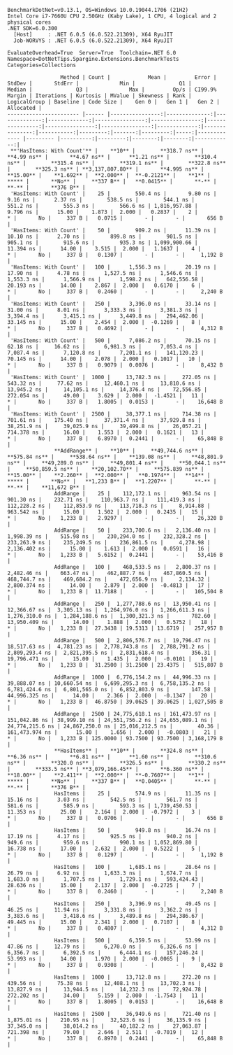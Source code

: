 
    BenchmarkDotNet=v0.13.1, OS=Windows 10.0.19044.1706 (21H2)
    Intel Core i7-7660U CPU 2.50GHz (Kaby Lake), 1 CPU, 4 logical and 2 physical cores
    .NET SDK=6.0.300
      [Host]     : .NET 6.0.5 (6.0.522.21309), X64 RyuJIT
      Job-WORVYS : .NET 6.0.5 (6.0.522.21309), X64 RyuJIT

    EvaluateOverhead=True  Server=True  Toolchain=.NET 6.0  
    Namespace=DotNetTips.Spargine.Extensions.BenchmarkTests  Categories=Collections  

                     Method | Count |            Mean |         Error |        StdDev |       StdErr |             Min |              Q1 |          Median |              Q3 |             Max |         Op/s | CI99.9% Margin | Iterations | Kurtosis | MValue | Skewness | Rank | LogicalGroup | Baseline | Code Size |    Gen 0 |   Gen 1 |   Gen 2 |   Allocated |
    ----------------------- |------ |----------------:|--------------:|--------------:|-------------:|----------------:|----------------:|----------------:|----------------:|----------------:|-------------:|---------------:|-----------:|---------:|-------:|---------:|-----:|------------- |--------- |----------:|---------:|--------:|--------:|------------:|
     **'HasItems: With Count'** |    **10** |        **318.7 ns** |       **4.99 ns** |       **4.67 ns** |      **1.21 ns** |        **310.4 ns** |        **315.4 ns** |        **319.1 ns** |        **322.8 ns** |        **325.3 ns** | **3,137,807.80** |       **4.995 ns** |      **15.00** |    **1.692** |  **2.000** |  **-0.2121** |    **1** |            ***** |       **No** |     **337 B** |   **0.0415** |       **-** |       **-** |       **376 B** |
     'HasItems: With Count' |    25 |        550.4 ns |       9.80 ns |       9.16 ns |      2.37 ns |        538.5 ns |        544.1 ns |        551.2 ns |        555.3 ns |        566.6 ns | 1,816,957.88 |       9.796 ns |      15.00 |    1.873 |  2.000 |   0.2837 |    2 |            * |       No |     337 B |   0.0715 |       - |       - |       656 B |
     'HasItems: With Count' |    50 |        909.2 ns |      11.39 ns |      10.10 ns |      2.70 ns |        899.8 ns |        901.5 ns |        905.1 ns |        915.6 ns |        935.3 ns | 1,099,900.66 |      11.394 ns |      14.00 |    3.515 |  2.000 |   1.1637 |    4 |            * |       No |     337 B |   0.1307 |       - |       - |     1,192 B |
     'HasItems: With Count' |   100 |      1,556.3 ns |      20.19 ns |      17.90 ns |      4.78 ns |      1,527.5 ns |      1,546.6 ns |      1,553.3 ns |      1,566.9 ns |      1,598.2 ns |   642,556.58 |      20.193 ns |      14.00 |    2.867 |  2.000 |   0.6170 |    6 |            * |       No |     337 B |   0.2460 |       - |       - |     2,240 B |
     'HasItems: With Count' |   250 |      3,396.0 ns |      33.14 ns |      31.00 ns |      8.01 ns |      3,333.3 ns |      3,381.3 ns |      3,394.4 ns |      3,415.1 ns |      3,449.8 ns |   294,462.06 |      33.145 ns |      15.00 |    2.454 |  2.000 |  -0.1269 |    8 |            * |       No |     337 B |   0.4692 |       - |       - |     4,312 B |
     'HasItems: With Count' |   500 |      7,086.2 ns |      70.15 ns |      62.18 ns |     16.62 ns |      6,981.3 ns |      7,053.4 ns |      7,087.4 ns |      7,120.8 ns |      7,201.1 ns |   141,120.23 |      70.145 ns |      14.00 |    2.078 |  2.000 |   0.1017 |   10 |            * |       No |     337 B |   0.9079 |  0.0076 |       - |     8,432 B |
     'HasItems: With Count' |  1000 |     13,782.3 ns |     272.05 ns |     543.32 ns |     77.62 ns |     12,460.1 ns |     13,810.6 ns |     13,945.2 ns |     14,105.1 ns |     14,376.4 ns |    72,556.85 |     272.054 ns |      49.00 |    3.629 |  2.000 |  -1.4521 |   11 |            * |       No |     337 B |   1.8005 |  0.0153 |       - |    16,648 B |
     'HasItems: With Count' |  2500 |     38,377.1 ns |     714.38 ns |     701.61 ns |    175.40 ns |     37,371.4 ns |     37,929.8 ns |     38,251.9 ns |     39,025.9 ns |     39,499.8 ns |    26,057.21 |     714.378 ns |      16.00 |    1.553 |  2.000 |   0.1621 |   13 |            * |       No |     337 B |   6.8970 |  0.2441 |       - |    65,848 B |
                   **AddRange** |    **10** |     **49,744.6 ns** |     **575.84 ns** |     **538.64 ns** |    **139.08 ns** |     **48,801.9 ns** |     **49,289.0 ns** |     **49,801.4 ns** |     **50,044.1 ns** |     **50,859.5 ns** |    **20,102.70** |     **575.839 ns** |      **15.00** |    **2.260** |  **2.000** |   **0.1974** |   **14** |            ***** |       **No** |   **1,233 B** |   **1.2207** |       **-** |       **-** |    **11,672 B** |
                   AddRange |    25 |    112,172.1 ns |     963.54 ns |     901.30 ns |    232.71 ns |    110,963.7 ns |    111,419.3 ns |    112,228.2 ns |    112,853.9 ns |    113,718.3 ns |     8,914.88 |     963.542 ns |      15.00 |    1.502 |  2.000 |   0.2435 |   15 |            * |       No |   1,233 B |   2.9297 |       - |       - |    26,320 B |
                   AddRange |    50 |    233,700.6 ns |   2,136.40 ns |   1,998.39 ns |    515.98 ns |    230,294.0 ns |    232,328.2 ns |    233,263.9 ns |    235,249.5 ns |    236,861.5 ns |     4,278.98 |   2,136.402 ns |      15.00 |    1.613 |  2.000 |   0.0591 |   16 |            * |       No |   1,233 B |   5.6152 |  0.2441 |       - |    53,416 B |
                   AddRange |   100 |    468,533.5 ns |   2,800.37 ns |   2,482.46 ns |    663.47 ns |    462,887.7 ns |    467,860.5 ns |    468,744.7 ns |    469,684.2 ns |    472,656.9 ns |     2,134.32 |   2,800.374 ns |      14.00 |    2.879 |  2.000 |  -0.4813 |   17 |            * |       No |   1,233 B |  11.7188 |       - |       - |   105,504 B |
                   AddRange |   250 |  1,277,788.6 ns |  13,950.41 ns |  12,366.67 ns |  3,305.13 ns |  1,264,976.0 ns |  1,266,611.3 ns |  1,276,310.0 ns |  1,284,188.6 ns |  1,300,321.3 ns |       782.60 |  13,950.409 ns |      14.00 |    1.888 |  2.000 |   0.5752 |   18 |            * |       No |   1,233 B |  27.3438 | 19.5313 | 13.6719 |   257,957 B |
                   AddRange |   500 |  2,806,576.7 ns |  19,796.47 ns |  18,517.63 ns |  4,781.23 ns |  2,778,743.8 ns |  2,788,791.2 ns |  2,809,293.4 ns |  2,821,395.5 ns |  2,831,618.4 ns |       356.31 |  19,796.471 ns |      15.00 |    1.435 |  2.000 |  -0.0101 |   19 |            * |       No |   1,233 B |  31.2500 | 31.2500 | 23.4375 |   515,807 B |
                   AddRange |  1000 |  6,776,154.2 ns |  44,996.33 ns |  39,888.07 ns | 10,660.54 ns |  6,699,295.3 ns |  6,758,135.2 ns |  6,781,424.6 ns |  6,801,565.0 ns |  6,852,803.9 ns |       147.58 |  44,996.325 ns |      14.00 |    2.366 |  2.000 |  -0.1347 |   20 |            * |       No |   1,233 B |  46.8750 | 39.0625 | 39.0625 | 1,027,505 B |
                   AddRange |  2500 | 24,775,618.1 ns | 161,473.97 ns | 151,042.86 ns | 38,999.10 ns | 24,551,756.2 ns | 24,655,089.1 ns | 24,774,215.6 ns | 24,867,250.0 ns | 25,016,212.5 ns |        40.36 | 161,473.974 ns |      15.00 |    1.656 |  2.000 |  -0.0803 |   21 |            * |       No |   1,233 B | 125.0000 | 93.7500 | 93.7500 | 3,168,179 B |
                   **HasItems** |    **10** |        **324.8 ns** |       **6.36 ns** |       **6.81 ns** |      **1.60 ns** |        **310.6 ns** |        **320.0 ns** |        **326.5 ns** |        **330.2 ns** |        **333.5 ns** | **3,079,166.45** |       **6.360 ns** |      **18.00** |    **2.411** |  **2.000** |  **-0.7607** |    **1** |            ***** |       **No** |     **337 B** |   **0.0405** |       **-** |       **-** |       **376 B** |
                   HasItems |    25 |        574.9 ns |      11.35 ns |      15.16 ns |      3.03 ns |        542.5 ns |        561.7 ns |        581.6 ns |        585.9 ns |        593.3 ns | 1,739,450.53 |      11.353 ns |      25.00 |    2.164 |  2.000 |  -0.7972 |    3 |            * |       No |     337 B |   0.0706 |       - |       - |       656 B |
                   HasItems |    50 |        949.8 ns |      16.74 ns |      17.19 ns |      4.17 ns |        925.5 ns |        940.2 ns |        949.6 ns |        959.6 ns |        990.1 ns | 1,052,869.80 |      16.738 ns |      17.00 |    2.632 |  2.000 |   0.5222 |    5 |            * |       No |     337 B |   0.1297 |       - |       - |     1,192 B |
                   HasItems |   100 |      1,685.1 ns |      28.64 ns |      26.79 ns |      6.92 ns |      1,633.3 ns |      1,674.7 ns |      1,683.0 ns |      1,707.5 ns |      1,729.1 ns |   593,424.43 |      28.636 ns |      15.00 |    2.137 |  2.000 |  -0.2725 |    7 |            * |       No |     337 B |   0.2460 |       - |       - |     2,240 B |
                   HasItems |   250 |      3,396.9 ns |      49.45 ns |      46.25 ns |     11.94 ns |      3,331.8 ns |      3,362.2 ns |      3,383.6 ns |      3,418.6 ns |      3,489.8 ns |   294,386.67 |      49.445 ns |      15.00 |    2.341 |  2.000 |   0.7107 |    8 |            * |       No |     337 B |   0.4807 |       - |       - |     4,312 B |
                   HasItems |   500 |      6,359.5 ns |      53.99 ns |      47.86 ns |     12.79 ns |      6,270.0 ns |      6,326.6 ns |      6,356.7 ns |      6,392.5 ns |      6,444.1 ns |   157,246.24 |      53.993 ns |      14.00 |    1.970 |  2.000 |  -0.0065 |    9 |            * |       No |     337 B |   0.9308 |       - |       - |     8,432 B |
                   HasItems |  1000 |     13,712.8 ns |     272.20 ns |     439.56 ns |     75.38 ns |     12,408.1 ns |     13,702.3 ns |     13,827.9 ns |     13,944.5 ns |     14,232.3 ns |    72,924.78 |     272.202 ns |      34.00 |    5.159 |  2.000 |  -1.7543 |   11 |            * |       No |     337 B |   1.8005 |  0.0153 |       - |    16,648 B |
                   HasItems |  2500 |     36,949.6 ns |     721.40 ns |   1,875.01 ns |    210.95 ns |     32,523.6 ns |     36,135.9 ns |     37,345.0 ns |     38,014.2 ns |     40,182.2 ns |    27,063.87 |     721.398 ns |      79.00 |    2.646 |  2.511 |  -0.7019 |   12 |            * |       No |     337 B |   6.8970 |  0.2441 |       - |    65,848 B |
